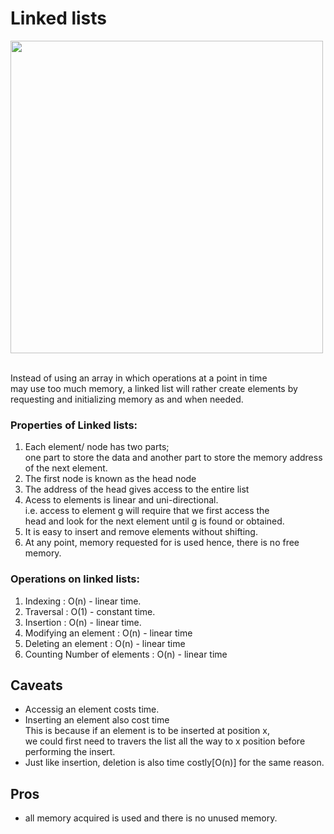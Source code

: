 # Linked lists

<image src="linkedList.svg" width=500 />  
<br />  
<br />

Instead of using an array in which operations at a point in time  
may use too much memory, a linked list will rather create elements by  
requesting and initializing memory as and when needed.

### Properties of Linked lists:

1. Each element/ node has two parts;  
   one part to store the data and another part to store the memory address  
   of the next element.
2. The first node is known as the head node
3. The address of the head gives access to the entire list
4. Acess to elements is linear and uni-directional.  
   i.e. access to element g will require that we first access the  
   head and look for the next element until g is found or obtained.
5. It is easy to insert and remove elements without shifting.
6. At any point, memory requested for is used hence, there is no free memory.

### Operations on linked lists:

1. Indexing : O(n) - linear time.
2. Traversal : O(1) - constant time.
3. Insertion : O(n) - linear time.
4. Modifying an element : O(n) - linear time
5. Deleting an element : O(n) - linear time
6. Counting Number of elements : O(n) - linear time

## Caveats

- Accessig an element costs time.
- Inserting an element also cost time  
  This is because if an element is to be inserted at position x,  
  we could first need to travers the list all the way to x position before  
  performing the insert.
- Just like insertion, deletion is also time costly[O(n)] for the same reason.

## Pros

- all memory acquired is used and there is no unused memory.
